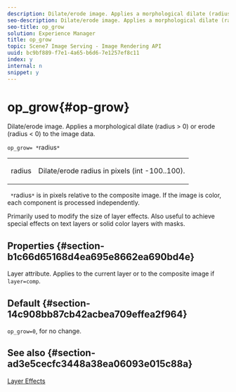 ```yaml
---
description: Dilate/erode image. Applies a morphological dilate (radius > 0) or erode (radius < 0) to the image data.
seo-description: Dilate/erode image. Applies a morphological dilate (radius > 0) or erode (radius < 0) to the image data.
seo-title: op_grow
solution: Experience Manager
title: op_grow
topic: Scene7 Image Serving - Image Rendering API
uuid: bc9bf889-f7e1-4a65-b6d6-7e1257ef8c11
index: y
internal: n
snippet: y
---
```


# op_grow{#op-grow}

Dilate/erode image. Applies a morphological dilate (radius > 0) or erode (radius < 0) to the image data.

 `op_grow= *`radius`*`

<table id="simpletable_3BAA4523D29E447FA7A4C9009B3E8344"> 
 <tr class="strow"> 
  <td class="stentry"> <p><span class="codeph"><span class="varname"> radius</span></span> </p> </td> 
  <td class="stentry"> <p>Dilate/erode radius in pixels (int -100..100). </p></td> 
 </tr> 
</table>

` *`radius`*` is in pixels relative to the composite image. If the image is color, each component is processed independently.

Primarily used to modify the size of layer effects. Also useful to achieve special effects on text layers or solid color layers with masks.

## Properties {#section-b1c66d65168d4ea695e8662ea690bd4e}

Layer attribute. Applies to the current layer or to the composite image if `layer=comp`.

## Default {#section-14c908bb87cb42acbea709effea2f964}

`op_grow=0`, for no change.

## See also {#section-ad3e5cecfc3448a38ea06093e015c88a}

[Layer Effects](../../../../../is-api/http-ref/image-serving-api-ref/c-http-protocol-reference/c-syntax-and-features/r-layer-effects.md#reference-82a6b5311b3d4471ad2799adb3b2201c) 
